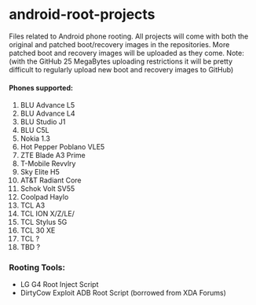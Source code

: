 # android-root-projects
Files related to Android phone rooting. All projects will come with both the original and patched boot/recovery images in the repositories. More patched boot and recovery images will be uploaded as they come. Note: (with the GitHub 25 MegaBytes uploading restrictions it will be pretty difficult to regularly upload new boot and recovery images to GitHub)

#### Phones supported:
1. BLU Advance L5
2. BLU Advance L4
3. BLU Studio J1
4. BLU C5L
5. Nokia 1.3
6. Hot Pepper Poblano VLE5
7. ZTE Blade A3 Prime
8. T-Mobile Revvlry
9. Sky Elite H5
10. AT&T Radiant Core
11. Schok Volt SV55
12. Coolpad Haylo
13. TCL A3
14. TCL ION X/Z/LE/
15. TCL Stylus 5G
16. TCL 30 XE
17. TCL ?
18. TBD ?

### Rooting Tools:
- LG G4 Root Inject Script
- DirtyCow Exploit ADB Root Script (borrowed from XDA Forums)

